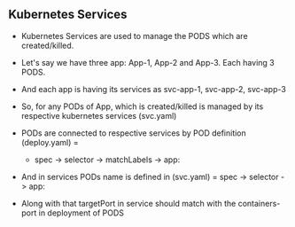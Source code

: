 ## Kubernetes Services
* Kubernetes Services are used to manage the PODS which are created/killed.
* Let's say we have three app: App-1, App-2 and App-3. Each having 3 PODS.
* And each app is having its services as svc-app-1, svc-app-2, svc-app-3
* So, for any PODs of App, which is created/killed is managed by its respective kubernetes services (svc.yaml)
* PODs are connected to respective services by POD definition (deploy.yaml) = 
     - spec -> selector -> matchLabels -> app: <service-name> 
* And in services PODs name is defined in (svc.yaml) = spec -> selector -> app: <service-name>

* Along with that targetPort in service should match with the containers-port in deployment of PODS